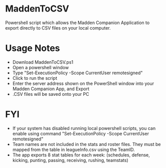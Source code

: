 # MaddenToCSV
Powershell script which allows the Madden Companion Application to export directly to CSV files on your local computer.

# Usage Notes
- Download MaddenToCSV.ps1
- Open a powershell window
- Type "Set-ExecutionPolicy -Scope CurrentUser remotesigned"
- Click to run the script
- Enter the server address shown on the PowerShell window into your Madden Companion App, and Export
- .CSV files will be saved onto your PC

# FYI
- If your system has disabled running local powershell scripts, you can enable using command "Set-ExecutionPolicy -Scope CurrentUser remotesigned"
- Team names are not included in the stats and roster files.  They must be mapped from the table in leagueInfo.csv using the TeamID.
- The app exports 8 stat tables for each week:  (schedules, defense, kicking, punting, passing, receiving, rushing, teamstats)
